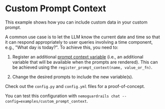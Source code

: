 # Custom Prompt Context

This example shows how you can include custom data in your custom prompt.

A common use case is to let the LLM know the current date and time so that it can respond appropriately to user queries involving a time component, e.g., "What day is today?". To achieve this, you need to:

1. Register an additional [prompt context variable](../../../docs/user_guides/advanced/prompt-customization.md#prompt-variables) (i.e., an additional variable that will be available when the prompts are rendered). This can be achieved using the `register_prompt_context(name, value_or_fn)`.

2. Change the desired prompts to include the new variable(s).

Check out the `config.py` and `config.yml` files for a proof-of-concept.

You can test this configuration with `nemoguardrails chat --config=examples/custom_prompt_context`.
